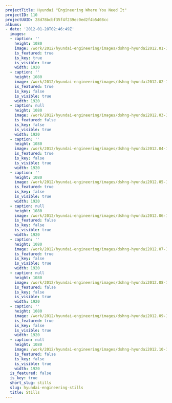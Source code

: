 ```yaml
---
projectTitle: Hyundai "Engineering Where You Need It"
projectID: 110
projectUUID: 28d78bcbf35f4f239ec0ed2f4b5408cc
albums:
- date: '2012-01-28T02:46:49Z'
  images:
  - caption: ''
    height: 1080
    image: /work/2012/hyundai-engineering/images/dshng-hyundai2012.01-1.jpg
    is_featured: true
    is_key: true
    is_visible: true
    width: 1920
  - caption: ''
    height: 1080
    image: /work/2012/hyundai-engineering/images/dshng-hyundai2012.02-1.jpg
    is_featured: true
    is_key: false
    is_visible: true
    width: 1920
  - caption: null
    height: 1080
    image: /work/2012/hyundai-engineering/images/dshng-hyundai2012.03-1.jpg
    is_featured: false
    is_key: false
    is_visible: true
    width: 1920
  - caption: ''
    height: 1080
    image: /work/2012/hyundai-engineering/images/dshng-hyundai2012.04-1.jpg
    is_featured: true
    is_key: false
    is_visible: true
    width: 1920
  - caption: ''
    height: 1080
    image: /work/2012/hyundai-engineering/images/dshng-hyundai2012.05-1.jpg
    is_featured: true
    is_key: false
    is_visible: true
    width: 1920
  - caption: null
    height: 1080
    image: /work/2012/hyundai-engineering/images/dshng-hyundai2012.06-1.jpg
    is_featured: false
    is_key: false
    is_visible: true
    width: 1920
  - caption: ''
    height: 1080
    image: /work/2012/hyundai-engineering/images/dshng-hyundai2012.07-1.jpg
    is_featured: true
    is_key: false
    is_visible: true
    width: 1920
  - caption: null
    height: 1080
    image: /work/2012/hyundai-engineering/images/dshng-hyundai2012.08-1.jpg
    is_featured: false
    is_key: false
    is_visible: true
    width: 1920
  - caption: ''
    height: 1080
    image: /work/2012/hyundai-engineering/images/dshng-hyundai2012.09-1.jpg
    is_featured: true
    is_key: false
    is_visible: true
    width: 1920
  - caption: null
    height: 1080
    image: /work/2012/hyundai-engineering/images/dshng-hyundai2012.10-1.jpg
    is_featured: false
    is_key: false
    is_visible: true
    width: 1920
  is_featured: false
  is_key: true
  short_slug: stills
  slug: hyundai-engineering-stills
  title: Stills
---
```

